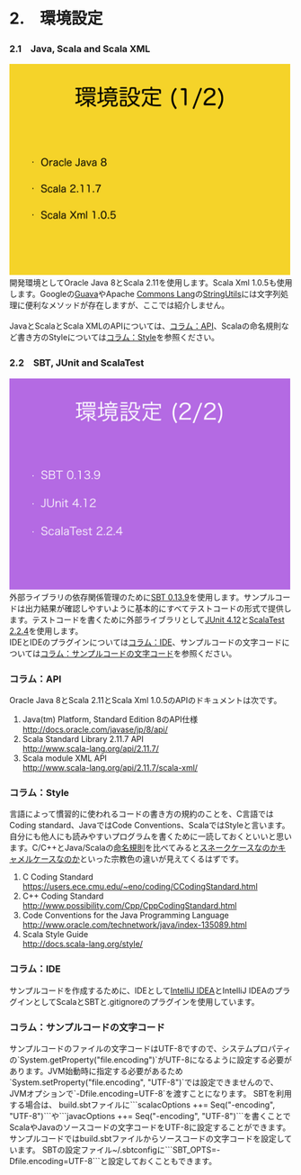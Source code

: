 # 2.　環境設定
<h3>2.1　Java, Scala and Scala XML</h3>
<img src="../image/string_course.003.jpeg" width="500px">  
開発環境としてOracle Java 8とScala 2.11を使用します。Scala Xml 1.0.5も使用します。Googleの<a href="https://github.com/google/guava" target="_blank">Guava</a>やApache <a href="https://commons.apache.org/proper/commons-lang/" target="_blank">Commons Lang</a>の<a href="https://commons.apache.org/proper/commons-lang/javadocs/api-release/org/apache/commons/lang3/StringUtils.html" target="_blank">StringUtils</a>には文字列処理に便利なメソッドが存在しますが、ここでは紹介しません。<br>
<br>
JavaとScalaとScala XMLのAPIについては、<a href="#コラムapi">コラム：API</a>、Scalaの命名規則など書き方のStyleについては<a href="#コラムstyle">コラム：Style</a>を参照ください。
<h3>2.2　SBT, JUnit and ScalaTest</h3>
<img src="../image/string_course.004.jpeg" width="500px">
<br>
外部ライブラリの依存関係管理のために<a href="http://www.scala-sbt.org/index.html" target="_blank">SBT 0.13.9</a>を使用します。サンプルコードは出力結果が確認しやすいように基本的にすべてテストコードの形式で提供します。テストコードを書くために外部ライブラリとして<a href="http://junit.org/" target="_blank">JUnit 4.12</a>と<a href="http://www.scalatest.org/" taget="_blank">ScalaTest 2.2.4</a>を使用します。
<br>
IDEとIDEのプラグインについては<a href="#コラムide">コラム：IDE</a>、サンプルコードの文字コードについては<a href="#コラムサンプルコードの文字コード">コラム：サンプルコードの文字コード</a>を参照ください。
<h3>コラム：API</h3>
Oracle Java 8とScala 2.11とScala Xml 1.0.5のAPIのドキュメントは次です。
<ol>
<li>Java(tm) Platform, Standard Edition 8のAPI仕様<br><a href="http://docs.oracle.com/javase/jp/8/api/" target="_blank">http://docs.oracle.com/javase/jp/8/api/</a>
<li>Scala Standard Library 2.11.7 API<br><a href="http://www.scala-lang.org/api/2.11.7/" target="_blank">http://www.scala-lang.org/api/2.11.7/</a>
<li>Scala module XML API<br><a href="http://www.scala-lang.org/api/2.11.7/scala-xml/" target="_blank">http://www.scala-lang.org/api/2.11.7/scala-xml/</a>
<!--<li><a href="" target="_blank"></a>-->
</ol>
<h3>コラム：Style</h3>
言語によって慣習的に使われるコードの書き方の規約のことを、C言語ではCoding standard、JavaではCode Conventions、ScalaではStyleと言います。自分にも他人にも読みやすいプログラムを書くために一読しておくといいと思います。C/C++とJava/Scalaの<a href="https://ja.wikipedia.org/wiki/%E5%91%BD%E5%90%8D%E8%A6%8F%E5%89%87_(%E3%83%97%E3%83%AD%E3%82%B0%E3%83%A9%E3%83%9F%E3%83%B3%E3%82%B0)" target="_blank">命名規則</a>を比べてみると<a href="https://ja.wikipedia.org/wiki/%E3%82%AD%E3%83%A3%E3%83%A1%E3%83%AB%E3%82%B1%E3%83%BC%E3%82%B9" target="_blank">スネークケースなのかキャメルケースなのか</a>といった宗教色の違いが見えてくるはずです。
<ol>
<li>C Coding Standard<br><a href="https://users.ece.cmu.edu/~eno/coding/CCodingStandard.html" target="_blank">https://users.ece.cmu.edu/~eno/coding/CCodingStandard.html</a>
<li>C++ Coding Standard<br><a href="http://www.possibility.com/Cpp/CppCodingStandard.html" target="_blank">http://www.possibility.com/Cpp/CppCodingStandard.html</a>
<li>Code Conventions for the Java Programming Language<br><a href="http://www.oracle.com/technetwork/java/index-135089.html" target="_blank">http://www.oracle.com/technetwork/java/index-135089.html</a></li>
<li>Scala Style Guide<br><a href="http://docs.scala-lang.org/style/" target="_blank">http://docs.scala-lang.org/style/</a>
</ol>
<h3>コラム：IDE</h3>
サンプルコードを作成するために、IDEとして<a href="https://www.jetbrains.com/idea/" target="_blank">IntelliJ IDEA</a>とIntelliJ IDEAのプラグインとしてScalaとSBTと.gitignoreのプラグインを使用しています。
<h3>コラム：サンプルコードの文字コード</h3>
サンプルコードのファイルの文字コードはUTF-8ですので、システムプロパティの`System.getProperty("file.encoding")`がUTF-8になるように設定する必要があります。JVM始動時に指定する必要があるため`System.setProperty("file.encoding", "UTF-8")`では設定できませんので、JVMオプションで`-Dfile.encoding=UTF-8`を渡すことになります。
SBTを利用する場合は、
build.sbtファイルに```scalacOptions ++= Seq("-encoding", "UTF-8")```や```javacOptions ++= Seq("-encoding", "UTF-8")```を書くことでScalaやJavaのソースコードの文字コードをUTF-8に設定することができます。サンプルコードではbuild.sbtファイルからソースコードの文字コードを設定しています。
SBTの設定ファイル~/.sbtconfigに```SBT_OPTS=-Dfile.encoding=UTF-8```と設定しておくこともできます。

